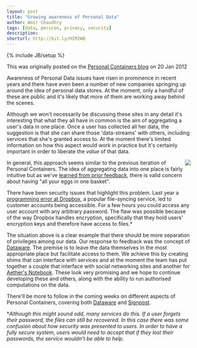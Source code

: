 ```yaml
---
layout: post
title: "Growing awareness of Personal Data"
author: Amir Chaudhry
tags: [data, perscon, privacy, security]
description:
shorturl: http://bit.ly/HIM2WQ
---
```

{% include JB/setup %}

<p class="footnote">This was originally posted on the <a href="http://perscon.net/blog/">Personal Containers blog</a> on 20 Jan 2012</p>

Awareness of Personal Data issues have risen in prominence in recent years and there have even been a number of new companies springing up around the idea of personal data stores.  At the moment, only a handful of these are public and it's likely that more of them are working away behind the scenes.  

Although we won't necessarily be discussing these sites in any detail it's interesting that what they all have in common is the aim of aggregating a user's data in one place.  Once a user has collected all her data, the suggestion is that she can share those 'data-streams' with others, including services that she's granted access to.  At the moment there's limited information on how this aspect would work in practice but it's certainly important in order to liberate the *value* of that data.

<a href="http://www.flickr.com/photos/harmony19490/362527788/"><img style="float:right" src="/images/open-padlock.png"></a>
In general, this approach seems similar to the previous iteration of Personal Containers.  The idea of aggregating data into one place is fairly intuitive but as we've [learned from prior feedback][PersConUpdate], there is valid concern about having "all your eggs in one basket".  

There have been security issues that highlight this problem.  Last year a [programming error at Dropbox][DropboxStory], a popular file-syncing service, led to customer accounts being accessible.  For a few hours you could access any user account with any arbitrary password.  The flaw was possible because of the way Dropbox handles encryption, specifically that they hold users' encryption keys and therefore have access to files.\* 

The situation above is a clear example that there should be more separation of privileges among our data.  Our response to feedback was the concept of [Dataware][Dataware].  The premise is to leave the data themselves in the most appropriate place but facilitate access to them.  We achieve this by creating shims that can interface with services and at the moment the team has put together a couple that interface with social networking sites and another for [Aether's Notebook][].  These look very promising and we hope to continue developing these and others, along with the ability to run authorised computations on the data.

There'll be more to follow in the coming weeks on different aspects of Personal Containers, covering both [Dataware][Dataware] and [Signpost][Signpost].

[PersConUpdate]: http://perscon.net/blog/2011/08/31/refresh.html
[DropboxStory]: http://www.wired.com/threatlevel/2011/06/dropbox
[Dataware]: http://perscon.net/overview/dataware.html
[Signpost]: http://perscon.net/overview/signpost.html
[Aether's Notebook]: http://perscon.net/blog/2011/09/01/aethers-notebook.html
[DropboxLeak]: http://www.google.com/search?q=dropbox%20open%20for%204%20hours

\**Although this might sound odd, many services do this.  If a user forgets their password, the files can still be recovered.  In this case there was some confusion about how security was presented to users.  In order to have a fully secure system, users would need to accept that if they lost their passwords, the service wouldn't be able to help.*